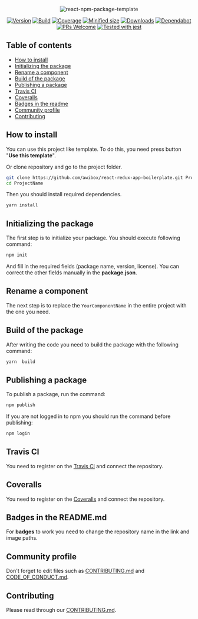 <div align="center">

![react-npm-package-template](https://repository-images.githubusercontent.com/236028186/e0034e00-3ee4-11ea-8676-b3f80c86678a)

[![Version](https://img.shields.io/npm/v/react-npm-package-template)](https://www.npmjs.com/package/react-npm-package-template)
[![Build](https://travis-ci.org/awibox/react-npm-package-template.svg?branch=master)](https://travis-ci.org/awibox/react-npm-package-template)
[![Coverage](https://coveralls.io/repos/github/awibox/react-npm-package-template/badge.svg?branch=master)](https://coveralls.io/github/awibox/react-npm-package-template?branch=master)
[![Minified size](https://img.shields.io/bundlephobia/min/react-npm-package-template)](https://github.com/awibox/react-npm-package-template/blob/master/LICENSE)
[![Downloads](https://img.shields.io/npm/dm/react-npm-package-template)](https://www.npmjs.com/package/react-npm-package-template)
[![Dependabot](https://api.dependabot.com/badges/status?host=github&repo=awibox/react-npm-package-template)](https://dependabot.com)
[![PRs Welcome](https://img.shields.io/badge/PRs-welcome-brightgreen.svg)](https://github.com/awibox/react-npm-package-template/pulls)
[![Tested with jest](https://img.shields.io/badge/tested_with-jest-99424f.svg)](https://github.com/facebook/jest)

</div>

## Table of contents
* [How to install](#howtoinstall)
* [Initializing the package](#initializing)
* [Rename a component](#rename)
* [Build of the package](#build)
* [Publishing a package](#publish)
* [Travis CI](#travis)
* [Coveralls](#coveralls)
* [Badges in the readme](#badges)
* [Community profile](#community)
* [Contributing](#contributing)

<a name="howtoinstall"></a>
## How to install
You can use this project like template. 
To do this, you need press button "**Use this template**".

Or clone repository and go to the project folder.
```bash
git clone https://github.com/awibox/react-redux-app-boilerplate.git ProjectName
cd ProjectName
```
Then you should install required dependencies.
```bash
yarn install
```
<a name="initializing"></a>
## Initializing the package
The first step is to initialize your package. You should execute following command:
```bash
npm init
```
And fill in the required fields (package name, version, license). You can correct the other fields manually in the **package.json**.

<a name="rename"></a>
## Rename a component
The next step is to replace the ```YourComponentName``` in the entire project with the one you need.

<a name="build"></a>
## Build of the package
After writing the code you need to build the package with the following command:
```bash
yarn  build
```

<a name="publish"></a>
## Publishing a package
To publish a package, run the command:
```bash
npm publish
```
If you are not logged in to npm you should run the command before publishing:
```bash
npm login
```

<a name="travis"></a>
## Travis CI
You need to register on the [Travis CI](https://travis-ci.org/) and connect the repository.

<a name="coveralls"></a>
## Coveralls
You need to register on the [Coveralls](https://coveralls.io/) and connect the repository.

<a name="badges"></a>
## Badges in the README.md
For **badges** to work you need to change the repository name in the link and image paths.

<a name="community"></a>
## Community profile
Don't forget to edit files such as [CONTRIBUTING.md](/.github/CONTRIBUTING.md) and [CODE_OF_CONDUCT.md](/.github/CODE_OF_CONDUCT.md).

<a name="contributing"></a>
## Contributing
Please read through our [CONTRIBUTING.md](/.github/CONTRIBUTING.md).

